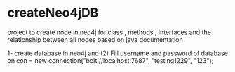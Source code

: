 # createNeo4jDB
project to create node in neo4j for class , methods , interfaces and the relationship between all nodes based on java documentation 

1- create database in neo4j and (2) Fill username and password of database on  con = new connection("bolt://localhost:7687", "testing1229", "123");
